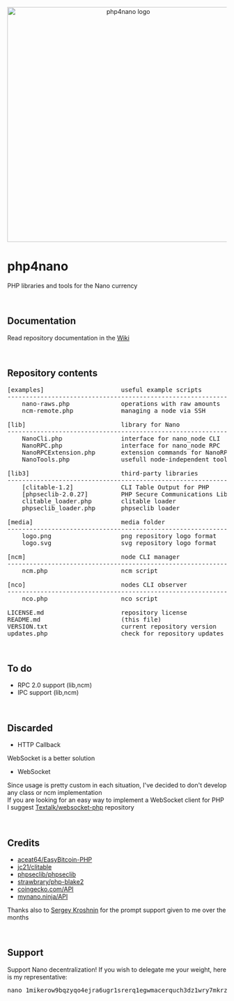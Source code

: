 <p align="center">
	<img width="540" alt="php4nano logo" src="https://raw.githubusercontent.com/mikerow/php4nano/master/media/logo.png">
</p>

# php4nano
PHP libraries and tools for the Nano currency

<br/>

## Documentation

Read repository documentation in the [Wiki](https://github.com/mikerow/php4nano/wiki)

<br/>

## Repository contents

<pre>
[examples]                     useful example scripts
--------------------------------------------------------------------------------------------
    nano-raws.php              operations with raw amounts
    ncm-remote.php             managing a node via SSH

[lib]                          library for Nano
--------------------------------------------------------------------------------------------
    NanoCli.php                interface for nano_node CLI
    NanoRPC.php                interface for nano_node RPC
    NanoRPCExtension.php       extension commands for NanoRPC.php
    NanoTools.php              usefull node-independent tools for Nano
	
[lib3]                         third-party libraries
--------------------------------------------------------------------------------------------
    [clitable-1.2]             CLI Table Output for PHP
    [phpseclib-2.0.27]         PHP Secure Communications Library
    clitable_loader.php        clitable loader
    phpseclib_loader.php       phpseclib loader
	
[media]                        media folder
--------------------------------------------------------------------------------------------
    logo.png                   png repository logo format
    logo.svg                   svg repository logo format

[ncm]                          node CLI manager
--------------------------------------------------------------------------------------------
    ncm.php                    ncm script

[nco]                          nodes CLI observer
--------------------------------------------------------------------------------------------
    nco.php                    nco script

LICENSE.md                     repository license
README.md                      (this file)
VERSION.txt                    current repository version
updates.php                    check for repository updates
</pre>

<br/>

## To do

- RPC 2.0 support (lib,ncm)
- IPC support (lib,ncm)

<br/>

## Discarded

- HTTP Callback

WebSocket is a better solution

- WebSocket

Since usage is pretty custom in each situation, I've decided to don't develop any class or ncm implementation<br/>
If you are looking for an easy way to implement a WebSocket client for PHP I suggest [Textalk/websocket-php](https://github.com/Textalk/websocket-php) repository

<br/>

## Credits

- [aceat64/EasyBitcoin-PHP](https://github.com/aceat64/EasyBitcoin-PHP) <br/>
- [jc21/clitable](https://github.com/jc21/clitable) <br/>
- [phpseclib/phpseclib](https://github.com/phpseclib/phpseclib) <br/>
- [strawbrary/php-blake2](https://github.com/strawbrary/php-blake2) <br/>
- [coingecko.com/API](https://www.coingecko.com/en/api) <br/>
- [mynano.ninja/API](https://mynano.ninja/api)

Thanks also to [Sergey Kroshnin](https://github.com/SergiySW) for the prompt support given to me over the months

<br/>

## Support

Support Nano decentralization! If you wish to delegate me your weight, here is my representative:
<pre>
nano_1mikerow9bqzyqo4ejra6ugr1srerq1egwmacerquch3dz1wry7mkrz4768m
</pre>